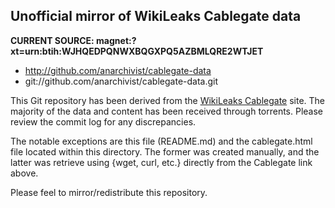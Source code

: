 Unofficial mirror of WikiLeaks Cablegate data
---------------------------------------------

**CURRENT SOURCE: magnet:?xt=urn:btih:WJHQEDPQNWXBQGXPQ5AZBMLQRE2WTJET**

* http://github.com/anarchivist/cablegate-data
* git://github.com/anarchivist/cablegate-data.git

This Git repository has been derived from the [WikiLeaks Cablegate](http://wikileaks.ch/cablegate.html) site. The majority of the data and content has been received through torrents. Please review the commit log for any discrepancies.

The notable exceptions are this file (README.md) and the cablegate.html file located within this directory. The former was created manually, and the latter was retrieve using {wget, curl, etc.} directly from the Cablegate link above.

Please feel to mirror/redistribute this repository.
